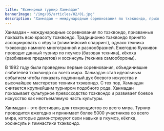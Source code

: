 ```yaml
---
title: "Всемирный турнир Ханмадан"
bannerImage: "/img/05/articles/02/01.jpg"
description: "Ханмадан – международные соревнования по тхэквондо, призванные показать всю красоту тхэквондо. Традиционно тхэквондо принято ассоциировать с кёруги (олимпийский спарринг), однако техника тхэквондо намного многогранной и разнообразней. Ежегодно Куккивон проводит данный турнир по пхумсэ (базовая техника), кёкпха (разбивание предметов) и хосинсуль (техника самообороны)."
---
```


Ханмадан – международные соревнования по тхэквондо, призванные показать всю красоту тхэквондо. Традиционно тхэквондо принято ассоциировать с кёруги (олимпийский спарринг), однако техника тхэквондо намного многогранной и разнообразней. Ежегодно Куккивон проводит данный турнир по пхумсэ (базовая техника), кёкпха (разбивание предметов) и хосинсуль (техника самообороны).

В 1992 году были проведены первые соревнования, объединившие любителей тхэквондо со всего мира. Ханмадан стал идеальным событием чтобы показать подлинный дух боевого искусства и высочайшее мастерство техники тхэквондо. С тех пор, Хамнадан считается крупнейшим турниром подобного рода. Ханмадан показывает культурное превосходство тхэквондо и развивает боевое искусство как неотъемлемую часть культуры.

Ханмадан – это фестиваль для тхэквондистов со всего мира. Турнир проводится ежегодно и принимает более 5000 участников со всего мира, которые демонстрируют свои навыки в пхумсэ, кёкпха, хосинсуль и гимнастики тхэквондо.
